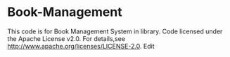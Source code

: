 # Book-Management
This code is for Book Management System in library.
Code licensed under the Apache License v2.0. 
For details,see http://www.apache.org/licenses/LICENSE-2.0. Edit
